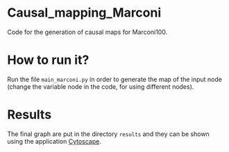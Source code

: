 # Causal_mapping_Marconi
Code for the generation of causal maps for Marconi100. 
# How to run it?
Run the file `main_marconi.py` in order to generate the map of the input node (change the variable node in the code, for using different nodes).
# Results
The final graph are put in the directory `results` and they can be shown using the application [Cytoscape](https://cytoscape.org/).

